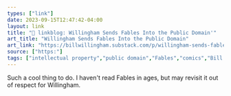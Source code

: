 ```yaml
---
types: ["link"]
date: 2023-09-15T12:47:42-04:00
layout: link
title: "🔗 linkblog: Willingham Sends Fables Into the Public Domain'"
art_title: "Willingham Sends Fables Into the Public Domain"
art_link: "https://billwillingham.substack.com/p/willingham-sends-fables-into-the"
source: ["https:"]
tags: ["intellectual property","public domain","Fables","comics","Bill Willingham"]
---
```

Such a cool thing to do. I haven't read Fables in ages, but may revisit it out of respect for Willingham.  
 
